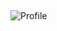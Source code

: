 ##
![Profile](http://github-profile-summary-cards.vercel.app/api/cards/profile-details?username=buivantai2303&theme=github)


